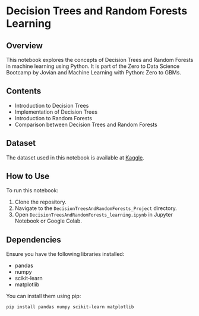 # Decision Trees and Random Forests Learning

## Overview
This notebook explores the concepts of Decision Trees and Random Forests in machine learning using Python. It is part of the Zero to Data Science Bootcamp by Jovian and Machine Learning with Python: Zero to GBMs.

## Contents
- Introduction to Decision Trees
- Implementation of Decision Trees
- Introduction to Random Forests
- Comparison between Decision Trees and Random Forests

## Dataset
The dataset used in this notebook is available at [Kaggle](https://www.kaggle.com/datasets/jsphyg/weather-dataset-rattle-package).

## How to Use
To run this notebook:
1. Clone the repository.
2. Navigate to the `DecisionTreesAndRandomForests_Project` directory.
3. Open `DecisionTreesAndRandomForests_learning.ipynb` in Jupyter Notebook or Google Colab.

## Dependencies
Ensure you have the following libraries installed:
- pandas
- numpy
- scikit-learn
- matplotlib

You can install them using pip:
```bash
pip install pandas numpy scikit-learn matplotlib
